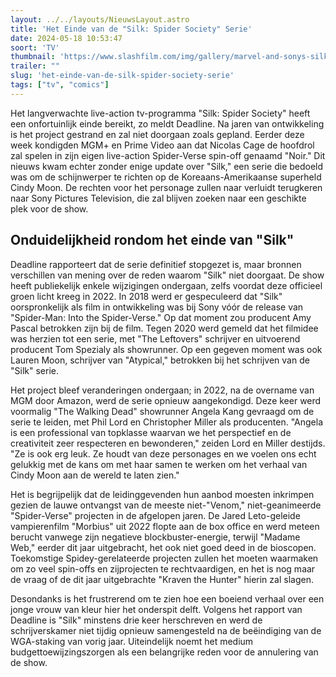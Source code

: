 ```yaml
---
layout: ../../layouts/NieuwsLayout.astro
title: 'Het Einde van de "Silk: Spider Society" Serie'
date: 2024-05-18 10:53:47
soort: 'TV'
thumbnail: 'https://www.slashfilm.com/img/gallery/marvel-and-sonys-silk-spider-society-series-is-no-more/intro-1715950755.jpg'
trailer: ""
slug: 'het-einde-van-de-silk-spider-society-serie'
tags: ["tv", "comics"]
---
```


Het langverwachte live-action tv-programma "Silk: Spider Society" heeft een onfortuinlijk einde bereikt, zo meldt Deadline. Na jaren van ontwikkeling is het project gestrand en zal niet doorgaan zoals gepland. Eerder deze week kondigden MGM+ en Prime Video aan dat Nicolas Cage de hoofdrol zal spelen in zijn eigen live-action Spider-Verse spin-off genaamd "Noir." Dit nieuws kwam echter zonder enige update over "Silk," een serie die bedoeld was om de schijnwerper te richten op de Koreaans-Amerikaanse superheld Cindy Moon. De rechten voor het personage zullen naar verluidt terugkeren naar Sony Pictures Television, die zal blijven zoeken naar een geschikte plek voor de show.

## Onduidelijkheid rondom het einde van "Silk"

Deadline rapporteert dat de serie definitief stopgezet is, maar bronnen verschillen van mening over de reden waarom "Silk" niet doorgaat. De show heeft publiekelijk enkele wijzigingen ondergaan, zelfs voordat deze officieel groen licht kreeg in 2022. In 2018 werd er gespeculeerd dat "Silk" oorspronkelijk als film in ontwikkeling was bij Sony vóór de release van "Spider-Man: Into the Spider-Verse." Op dat moment zou producent Amy Pascal betrokken zijn bij de film. Tegen 2020 werd gemeld dat het filmidee was herzien tot een serie, met "The Leftovers" schrijver en uitvoerend producent Tom Spezialy als showrunner. Op een gegeven moment was ook Lauren Moon, schrijver van "Atypical," betrokken bij het schrijven van de "Silk" serie.

Het project bleef veranderingen ondergaan; in 2022, na de overname van MGM door Amazon, werd de serie opnieuw aangekondigd. Deze keer werd voormalig "The Walking Dead" showrunner Angela Kang gevraagd om de serie te leiden, met Phil Lord en Christopher Miller als producenten. "Angela is een professional van topklasse waarvan we het perspectief en de creativiteit zeer respecteren en bewonderen," zeiden Lord en Miller destijds. "Ze is ook erg leuk. Ze houdt van deze personages en we voelen ons echt gelukkig met de kans om met haar samen te werken om het verhaal van Cindy Moon aan de wereld te laten zien."

Het is begrijpelijk dat de leidinggevenden hun aanbod moesten inkrimpen gezien de lauwe ontvangst van de meeste niet-"Venom," niet-geanimeerde "Spider-Verse" projecten in de afgelopen jaren. De Jared Leto-geleide vampierenfilm "Morbius" uit 2022 flopte aan de box office en werd meteen berucht vanwege zijn negatieve blockbuster-energie, terwijl "Madame Web," eerder dit jaar uitgebracht, het ook niet goed deed in de bioscopen. Toekomstige Spidey-gerelateerde projecten zullen het moeten waarmaken om zo veel spin-offs en zijprojecten te rechtvaardigen, en het is nog maar de vraag of de dit jaar uitgebrachte "Kraven the Hunter" hierin zal slagen.

Desondanks is het frustrerend om te zien hoe een boeiend verhaal over een jonge vrouw van kleur hier het onderspit delft. Volgens het rapport van Deadline is "Silk" minstens drie keer herschreven en werd de schrijverskamer niet tijdig opnieuw samengesteld na de beëindiging van de WGA-staking van vorig jaar. Uiteindelijk noemt het medium budgettoewijzingszorgen als een belangrijke reden voor de annulering van de show.